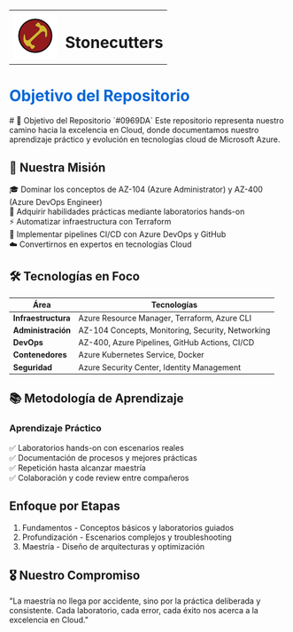 <table>
  <tr >
    <td align="left">
      <img src="./Images/LogoMagios.jpg" alt="Logo" width="80">
    </td>
    <td>
      <h1>Stonecutters</h1>
    </td>
  </tr>
</table>


<h1 style="color: #0366d6;">Objetivo del Repositorio</h1>
# 🎯 Objetivo del Repositorio `#0969DA`
Este repositorio representa nuestro camino hacia la excelencia en Cloud, donde documentamos nuestro aprendizaje práctico y evolución en tecnologías cloud de Microsoft Azure.


## 🚀 Nuestra Misión

🎓 Dominar los conceptos de AZ-104 (Azure Administrator) y AZ-400 (Azure DevOps Engineer)  
🔧 Adquirir habilidades prácticas mediante laboratorios hands-on  
⚡ Automatizar infraestructura con Terraform  
🔄 Implementar pipelines CI/CD con Azure DevOps y GitHub  
☁️ Convertirnos en expertos en tecnologías Cloud


## 🛠️ Tecnologías en Foco
| Área | Tecnologías |
|------|-------------|
| **Infraestructura** | Azure Resource Manager, Terraform, Azure CLI |
| **Administración** | AZ-104 Concepts, Monitoring, Security, Networking |
| **DevOps** | AZ-400, Azure Pipelines, GitHub Actions, CI/CD |
| **Contenedores** | Azure Kubernetes Service, Docker |
| **Seguridad** | Azure Security Center, Identity Management |


## 📚 Metodología de Aprendizaje
### Aprendizaje Práctico

✅ Laboratorios hands-on con escenarios reales  
✅ Documentación de procesos y mejores prácticas  
✅ Repetición hasta alcanzar maestría  
✅ Colaboración y code review entre compañeros


## Enfoque por Etapas
1. Fundamentos - Conceptos básicos y laboratorios guiados
2. Profundización - Escenarios complejos y troubleshooting
3. Maestría - Diseño de arquitecturas y optimización


## 🎖️ Nuestro Compromiso
"La maestría no llega por accidente, sino por la práctica deliberada y consistente. Cada laboratorio, cada error, cada éxito nos acerca a la excelencia en Cloud."